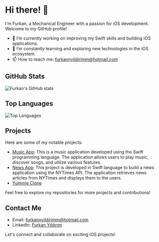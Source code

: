 # Hi there! 👋

I'm Furkan, a Mechanical Engineer with a passion for iOS development. Welcome to my GitHub profile!

- 🔭 I’m currently working on improving my Swift skills and building iOS applications.
- 🌱 I’m constantly learning and exploring new technologies in the iOS ecosystem.
- 📫 How to reach me: furkannyildirimm@hotmail.com

## GitHub Stats

![Furkan's GitHub stats](https://github-readme-stats.vercel.app/api?username=furkannyildirimm&theme=dark&show_icons=true)

## Top Languages

![Top Languages](https://github-readme-stats.vercel.app/api/top-langs/?username=furkannyildirimm&layout=compact&theme=dark)

## Projects

Here are some of my notable projects:

- [Music App](https://github.com/furkannyildirimm/MusicApp): This is a music application developed using the Swift programming language. The application allows users to play music, discover songs, and utilize various features.
- [News App](https://github.com/furkannyildirimm/NewsApp): This project is developed in Swift language to build a news application using the NYTimes API. The application retrieves news articles from NYTimes and displays them to the users.
- [Yummie Clone](https://github.com/furkannyildirimm/Yummie)

Feel free to explore my repositories for more projects and contributions!

## Contact Me

- Email: furkannyildirimm@hotmail.com
- LinkedIn: [Furkan Yıldırım](https://www.linkedin.com/in/furkanyildirimm/)

Let's connect and collaborate on exciting iOS projects!

